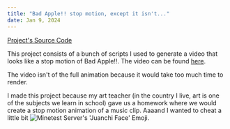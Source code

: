 ```yaml
---
title: "Bad Apple!! stop motion, except it isn't..."
date: Jan 9, 2024
---
```


[Project's Source Code](https://github.com/HatsuSixty/bad-apple-stopmotion)

This project consists of a bunch of scripts I used to generate a video that looks like a stop motion of Bad Apple!!. The video can be found [here](https://youtu.be/gXCPThl0wTY).

The video isn't of the full animation because it would take too much time to render.

I made this project because my art teacher (in the country I live, art is one of the subjects we learn in school) gave us a homework where we would create a stop motion animation of a music clip. Aaaand I wanted to cheat a little bit ![Minetest Server's 'Juanchi Face' Emoji](/minetest-server-juanchi-face.png).

